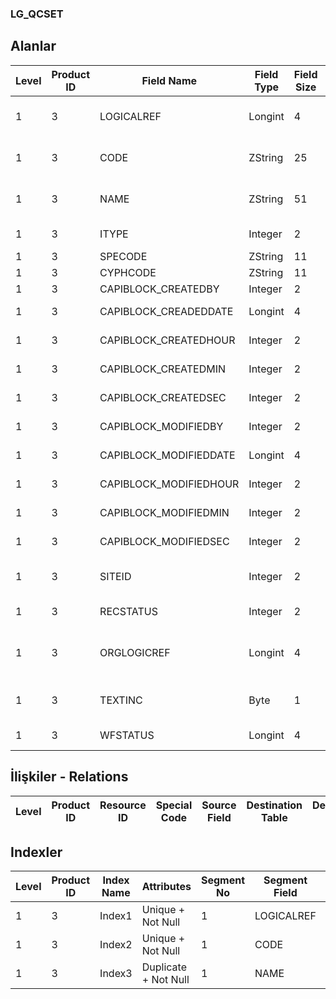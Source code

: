 ### LG_QCSET

## Alanlar

**Level**|**Product ID**|**Field Name**|**Field Type**|**Field Size**|**Field Offset**|**Türkçe Açıklama**|**Expression**
-----|-----|-----|-----|-----|-----|-----|-----
1|3|LOGICALREF|Longint|4|0|Kalite Kontrol Seti Log. Ref.|Inspection Set Logical Reference
1|3|CODE|ZString|25|4|Kalite Kontrol Kodu|Inspection Code
1|3|NAME|ZString|51|29|Kalite Kontrol Açıklaması|Inspection Description
1|3|ITYPE|Integer|2|80|Kalite Kontrol Tipi|Inspection Type
1|3|SPECODE|ZString|11|82|Özel Kod|Aux. Code
1|3|CYPHCODE|ZString|11|93|Yetki Kodu|Auth. Code
1|3|CAPIBLOCK_CREATEDBY|Integer|2|104|Oluşturan|Created By
1|3|CAPIBLOCK_CREADEDDATE|Longint|4|106|Oluşturulma Tarihi|Created Date
1|3|CAPIBLOCK_CREATEDHOUR|Integer|2|110|Oluşturulma Saati|Created Hour
1|3|CAPIBLOCK_CREATEDMIN|Integer|2|112|Oluşturulma Dakikası|Created Minute
1|3|CAPIBLOCK_CREATEDSEC|Integer|2|114|Oluşturulma Saniyesi|Created Second
1|3|CAPIBLOCK_MODIFIEDBY|Integer|2|116|Değiştiren|Modified By
1|3|CAPIBLOCK_MODIFIEDDATE|Longint|4|118|Değiştirilme Tarihi|Modified Date
1|3|CAPIBLOCK_MODIFIEDHOUR|Integer|2|122|Değiştirilme Saati|Modified Hour
1|3|CAPIBLOCK_MODIFIEDMIN|Integer|2|124|Değiştirilme Dakikası|Modified Minute
1|3|CAPIBLOCK_MODIFIEDSEC|Integer|2|126|Değiştirilme Saniyesi|Modified Second
1|3|SITEID|Integer|2|128|Veri Merkezi|Data Processing Site
1|3|RECSTATUS|Integer|2|130|Kayıt Durumu|Record Status
1|3|ORGLOGICREF|Longint|4|132|Orijinal Kayıt Log. Ref.|Original Record Logical Reference
1|3|TEXTINC|Byte|1|136|Ayrıntılı Açıklama İçerir|Contains Detail Description
1|3|WFSTATUS|Longint|4|137|Kullanımda Değil|Not In Use

## İlişkiler - Relations
**Level**|**Product ID**|**Resource ID**|**Special Code**|**Source Field**|**Destination Table**|**Destination Field**|**Relation Type**|**Extra Condition**
-----|-----|-----|-----|-----|-----|-----|-----|-----

## Indexler
**Level**|**Product ID**|**Index Name**|**Attributes**|**Segment No**|**Segment Field**|**Sense**
-----|-----|-----|-----|-----|-----|-----
1|3|Index1|Unique + Not Null|1|LOGICALREF|Ascending
1|3|Index2|Unique + Not Null|1|CODE|Ascending
1|3|Index3|Duplicate + Not Null|1|NAME|Ascending
